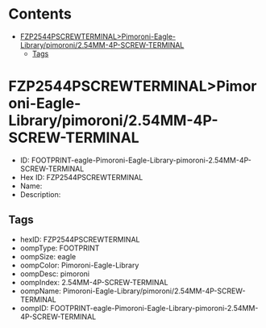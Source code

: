 



Contents
========

* [FZP2544PSCREWTERMINAL>Pimoroni-Eagle-Library/pimoroni/2.54MM-4P-SCREW-TERMINAL](#fzp2544pscrewterminalpimoroni-eagle-librarypimoroni254mm-4p-screw-terminal)
	* [Tags](#tags)

# FZP2544PSCREWTERMINAL>Pimoroni-Eagle-Library/pimoroni/2.54MM-4P-SCREW-TERMINAL

- ID: FOOTPRINT-eagle-Pimoroni-Eagle-Library-pimoroni-2.54MM-4P-SCREW-TERMINAL
- Hex ID: FZP2544PSCREWTERMINAL
- Name: 
- Description: 

## Tags

- hexID: FZP2544PSCREWTERMINAL
- oompType: FOOTPRINT
- oompSize: eagle
- oompColor: Pimoroni-Eagle-Library
- oompDesc: pimoroni
- oompIndex: 2.54MM-4P-SCREW-TERMINAL
- oompName: Pimoroni-Eagle-Library/pimoroni/2.54MM-4P-SCREW-TERMINAL
- oompID: FOOTPRINT-eagle-Pimoroni-Eagle-Library-pimoroni-2.54MM-4P-SCREW-TERMINAL
